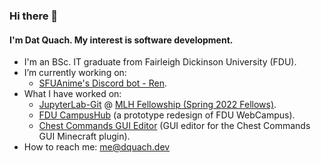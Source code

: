 ### Hi there 👋

#### I'm Dat Quach. My interest is software development.

- I'm an BSc. IT graduate from Fairleigh Dickinson University (FDU).
- I’m currently working on:
  - [SFUAnime's Discord bot - Ren](https://github.com/SFUAnime/Ren).
- What I have worked on:
  - [JupyterLab-Git](https://github.com/jupyterlab/jupyterlab-git) @ [MLH Fellowship (Spring 2022 Fellows)](https://github.com/MLH-Fellowship).
  - [FDU CampusHub](https://github.com/quachtridat/fdu-campushub) (a prototype redesign of FDU WebCampus).
  - [Chest Commands GUI Editor](https://github.com/quachtridat/Chest-Commands-GUI-Editor) (GUI editor for the Chest Commands GUI Minecraft plugin).
- How to reach me: me@dquach.dev

<!--
**quachtridat/quachtridat** is a ✨ _special_ ✨ repository because its `README.md` (this file) appears on your GitHub profile.

Here are some ideas to get you started:

- 🔭 I’m currently working on ...
- 🌱 I’m currently learning ...
- 👯 I’m looking to collaborate on ...
- 🤔 I’m looking for help with ...
- 💬 Ask me about ...
- 📫 How to reach me: ...
- 😄 Pronouns: ...
- ⚡ Fun fact: ...
-->
